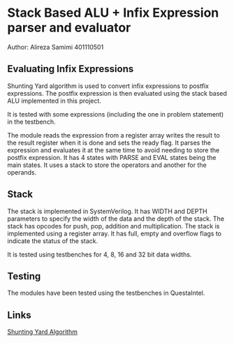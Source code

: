# Stack Based ALU + Infix Expression parser and evaluator

Author: Alireza Samimi 401110501

## Evaluating Infix Expressions

Shunting Yard algorithm is used to convert infix expressions to postfix expressions. The postfix expression is then evaluated using the stack based ALU
implemented in this project.

It is tested with some expressions (including the one in problem statement) in the testbench.

The module reads the expression from a register array writes the result to the result register when it is done and sets the ready flag. It parses the expression and evaluates it at the same time
to avoid needing to store the postfix expression. It has 4 states
with PARSE and EVAL states being the main states. It uses a stack to store the operators and another for the operands.

## Stack

The stack is implemented in SystemVerilog. It has WIDTH and DEPTH parameters to specify the width of the data and the depth of the stack. The stack has
opcodes for push, pop, addition and multiplication. The stack is implemented using a register array. It has full, empty and overflow flags to indicate
the status of the stack.

It is tested using testbenches for 4, 8, 16 and 32 bit data widths.

## Testing

The modules have been tested using the testbenches in QuestaIntel.

## Links

[Shunting Yard Algorithm](https://en.wikipedia.org/wiki/Shunting_yard_algorithm)
